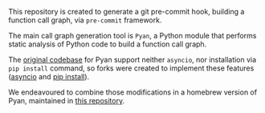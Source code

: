 This repository is created to generate a git pre-commit hook, building a function call graph, via `pre-commit` framework.

The main call graph generation tool is `Pyan`, a Python module that performs static analysis of Python code to build a function call graph.

The [original codebase](https://github.com/davidfraser/pyan) for Pyan support neither `asyncio`, nor installation via `pip install` command,
so forks were created to implement these features ([asyncio](https://github.com/bdeetz/pyan) and [pip install](https://github.com/ttylec/pyan)).

We endeavoured to combine those modifications in a homebrew version of Pyan, maintained in [this repository](https://github.com/seryogin17/pyan).
